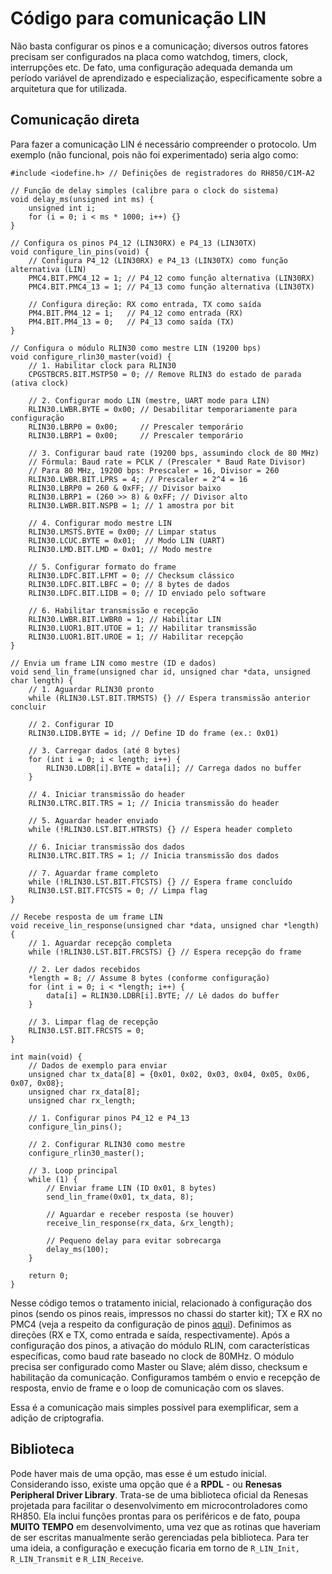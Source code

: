 # Código para comunicação LIN
Não basta configurar os pinos e a comunicação; diversos outros fatores precisam ser configurados na placa como watchdog, timers, clock, interrupções etc. De fato, uma configuração
adequada demanda um período variável de aprendizado e especialização, especificamente sobre a arquitetura que for utilizada.

## Comunicação direta 
Para fazer a comunicação LIN é necessário compreender o protocolo. Um exemplo (não funcional, pois não foi experimentado) seria algo como:
```
#include <iodefine.h> // Definições de registradores do RH850/C1M-A2

// Função de delay simples (calibre para o clock do sistema)
void delay_ms(unsigned int ms) {
    unsigned int i;
    for (i = 0; i < ms * 1000; i++) {}
}

// Configura os pinos P4_12 (LIN30RX) e P4_13 (LIN30TX)
void configure_lin_pins(void) {
    // Configura P4_12 (LIN30RX) e P4_13 (LIN30TX) como função alternativa (LIN)
    PMC4.BIT.PMC4_12 = 1; // P4_12 como função alternativa (LIN30RX)
    PMC4.BIT.PMC4_13 = 1; // P4_13 como função alternativa (LIN30TX)
    
    // Configura direção: RX como entrada, TX como saída
    PM4.BIT.PM4_12 = 1;   // P4_12 como entrada (RX)
    PM4.BIT.PM4_13 = 0;   // P4_13 como saída (TX)
}

// Configura o módulo RLIN30 como mestre LIN (19200 bps)
void configure_rlin30_master(void) {
    // 1. Habilitar clock para RLIN30
    CPGSTBCR5.BIT.MSTP50 = 0; // Remove RLIN3 do estado de parada (ativa clock)

    // 2. Configurar modo LIN (mestre, UART mode para LIN)
    RLIN30.LWBR.BYTE = 0x00; // Desabilitar temporariamente para configuração
    RLIN30.LBRP0 = 0x00;     // Prescaler temporário
    RLIN30.LBRP1 = 0x00;     // Prescaler temporário

    // 3. Configurar baud rate (19200 bps, assumindo clock de 80 MHz)
    // Fórmula: Baud rate = PCLK / (Prescaler * Baud Rate Divisor)
    // Para 80 MHz, 19200 bps: Prescaler = 16, Divisor = 260
    RLIN30.LWBR.BIT.LPRS = 4; // Prescaler = 2^4 = 16
    RLIN30.LBRP0 = 260 & 0xFF; // Divisor baixo
    RLIN30.LBRP1 = (260 >> 8) & 0xFF; // Divisor alto
    RLIN30.LWBR.BIT.NSPB = 1; // 1 amostra por bit

    // 4. Configurar modo mestre LIN
    RLIN30.LMSTS.BYTE = 0x00; // Limpar status
    RLIN30.LCUC.BYTE = 0x01;  // Modo LIN (UART)
    RLIN30.LMD.BIT.LMD = 0x01; // Modo mestre

    // 5. Configurar formato do frame
    RLIN30.LDFC.BIT.LFMT = 0; // Checksum clássico
    RLIN30.LDFC.BIT.LBFC = 0; // 8 bytes de dados
    RLIN30.LDFC.BIT.LIDB = 0; // ID enviado pelo software

    // 6. Habilitar transmissão e recepção
    RLIN30.LWBR.BIT.LWBR0 = 1; // Habilitar LIN
    RLIN30.LUOR1.BIT.UTOE = 1; // Habilitar transmissão
    RLIN30.LUOR1.BIT.UROE = 1; // Habilitar recepção
}

// Envia um frame LIN como mestre (ID e dados)
void send_lin_frame(unsigned char id, unsigned char *data, unsigned char length) {
    // 1. Aguardar RLIN30 pronto
    while (RLIN30.LST.BIT.TRMSTS) {} // Espera transmissão anterior concluir

    // 2. Configurar ID
    RLIN30.LIDB.BYTE = id; // Define ID do frame (ex.: 0x01)

    // 3. Carregar dados (até 8 bytes)
    for (int i = 0; i < length; i++) {
        RLIN30.LDBR[i].BYTE = data[i]; // Carrega dados no buffer
    }

    // 4. Iniciar transmissão do header
    RLIN30.LTRC.BIT.TRS = 1; // Inicia transmissão do header

    // 5. Aguardar header enviado
    while (!RLIN30.LST.BIT.HTRSTS) {} // Espera header completo

    // 6. Iniciar transmissão dos dados
    RLIN30.LTRC.BIT.TRS = 1; // Inicia transmissão dos dados

    // 7. Aguardar frame completo
    while (!RLIN30.LST.BIT.FTCSTS) {} // Espera frame concluído
    RLIN30.LST.BIT.FTCSTS = 0; // Limpa flag
}

// Recebe resposta de um frame LIN
void receive_lin_response(unsigned char *data, unsigned char *length) {
    // 1. Aguardar recepção completa
    while (!RLIN30.LST.BIT.FRCSTS) {} // Espera recepção do frame

    // 2. Ler dados recebidos
    *length = 8; // Assume 8 bytes (conforme configuração)
    for (int i = 0; i < *length; i++) {
        data[i] = RLIN30.LDBR[i].BYTE; // Lê dados do buffer
    }

    // 3. Limpar flag de recepção
    RLIN30.LST.BIT.FRCSTS = 0;
}

int main(void) {
    // Dados de exemplo para enviar
    unsigned char tx_data[8] = {0x01, 0x02, 0x03, 0x04, 0x05, 0x06, 0x07, 0x08};
    unsigned char rx_data[8];
    unsigned char rx_length;

    // 1. Configurar pinos P4_12 e P4_13
    configure_lin_pins();

    // 2. Configurar RLIN30 como mestre
    configure_rlin30_master();

    // 3. Loop principal
    while (1) {
        // Enviar frame LIN (ID 0x01, 8 bytes)
        send_lin_frame(0x01, tx_data, 8);

        // Aguardar e receber resposta (se houver)
        receive_lin_response(rx_data, &rx_length);

        // Pequeno delay para evitar sobrecarga
        delay_ms(100);
    }

    return 0;
}
```

Nesse código temos o tratamento inicial, relacionado à configuração dos pinos (sendo os pinos reais, impressos no chassi do starter kit); TX e RX no PMC4 (veja a respeito da configuração de pinos [aqui](hello_world.md)).
Definimos as direções (RX e TX, como entrada e saída, respectivamente). Após a configuração dos pinos, a ativação do módulo RLIN, com características específicas, como baud rate baseado no clock de 80MHz.
O módulo precisa ser configurado como Master ou Slave; além disso, checksum e habilitação da comunicação. Configuramos também o envio e recepção de resposta, envio de frame e o loop de comunicação com os slaves.

Essa é a comunicação mais simples possível para exemplificar, sem a adição de criptografia.

## Biblioteca
Pode haver mais de uma opção, mas esse é um estudo inicial. Considerando isso, existe uma opção que é a **RPDL** - ou **Renesas Peripheral Driver Library**. Trata-se de uma biblioteca oficial da Renesas projetada para 
facilitar o desenvolvimento em microcontroladores como RH850. Ela inclui funções prontas para os periféricos e de fato, poupa **MUITO TEMPO** em desenvolvimento, uma vez que as rotinas que haveriam de ser escritas
manualmente serão gerenciadas pela biblioteca. Para ter uma ideia, a configuração e execução ficaria em torno de `R_LIN_Init, R_LIN_Transmit` e `R_LIN_Receive`.

